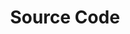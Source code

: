 ---
title: Source Code
description: Source Code
draft: true
menu:
    docs:
        parent: Reference
---